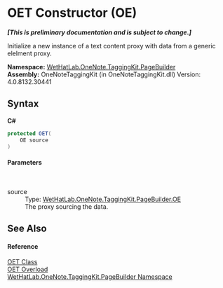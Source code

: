 # OET Constructor (OE)
 _**\[This is preliminary documentation and is subject to change.\]**_

Initialize a new instance of a text content proxy with data from a generic elelment proxy.

**Namespace:**&nbsp;<a href="56352230-71f2-f4b7-63a8-983965663af5">WetHatLab.OneNote.TaggingKit.PageBuilder</a><br />**Assembly:**&nbsp;OneNoteTaggingKit (in OneNoteTaggingKit.dll) Version: 4.0.8132.30441

## Syntax

**C#**<br />
``` C#
protected OET(
	OE source
)
```


#### Parameters
&nbsp;<dl><dt>source</dt><dd>Type: <a href="6d00c7e2-1ce9-f79b-727b-125206c5880d">WetHatLab.OneNote.TaggingKit.PageBuilder.OE</a><br />The proxy sourcing the data.</dd></dl>

## See Also


#### Reference
<a href="66b42f80-13bf-4c95-6d57-7ca3e971cfeb">OET Class</a><br /><a href="c1f4cd91-0367-cabc-ac4b-fd5f68398cff">OET Overload</a><br /><a href="56352230-71f2-f4b7-63a8-983965663af5">WetHatLab.OneNote.TaggingKit.PageBuilder Namespace</a><br />